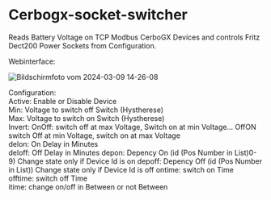 # Cerbogx-socket-switcher
Reads Battery Voltage on TCP Modbus CerboGX Devices and controls Fritz Dect200 Power Sockets from Configuration.

Webinterface:

![Bildschirmfoto vom 2024-03-09 14-26-08](https://github.com/schuppeste/Cerbogx-socket-switcher/assets/3218517/036e7964-a692-43dc-98a9-82bef9a9885e)


Configuration:  
Active: Enable or Disable Device  
Min: Voltage to switch off Switch (Hystherese)  
Max: Voltage to switch on Switch (Hystherese)  
Invert: OnOff: switch off at max Voltage, Switch on at min Voltage... OffON switch Off at min Voltage, switch on at max Voltage  
delon: On Delay in Minutes  
deloff: Off Delay in Minutes
depon: Depency On  (id (Pos Number in List)0-9) Change state only if Device Id is on
depoff: Depency Off  (id (Pos Number in List)) Change state only if Device Id is off
ontime: switch on Time  
offtime: switch off Time  
itime: change on/off in Between or not Between 
